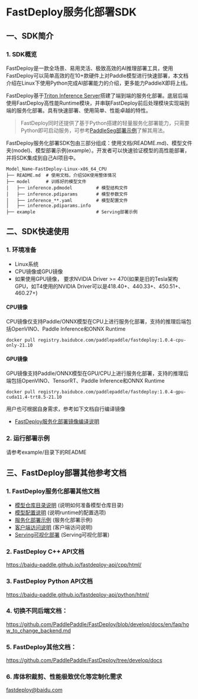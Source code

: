 # FastDeploy服务化部署SDK

## 一、SDK简介

### 1. SDK概览

FastDeploy是一款全场景、易用灵活、极致高效的AI推理部署工具，使用FastDeploy可以简单高效的在10+款硬件上对Paddle模型进行快速部署，本文档介绍在Linux下使用Python完成AI部署能力的介绍，更多能力PaddleX即将上线。

FastDeploy基于[Triton Inference Server](https://github.com/triton-inference-server/server)搭建了端到端的服务化部署。底层后端使用FastDeploy高性能Runtime模块，并串联FastDeploy前后处理模块实现端到端的服务化部署。具有快速部署、使用简单、性能卓越的特性。

> FastDeploy同时还提供了基于Python搭建的轻量服务化部署能力，只需要Python即可启动服务，可参考[PaddleSeg部署示例](https://github.com/PaddlePaddle/FastDeploy/tree/develop/examples/vision/segmentation/paddleseg/serving/simple_serving)了解其用法。


FastDeploy服务化部署SDK包由三部分组成：使用文档(README.md)、模型文件夹(model)、模型部署示例(example）。开发者可以快速验证模型的高性能部署，并将SDK集成到自己AI项目中。

```
Model_Name-FastDeploy-Linux-x86_64_CPU
├── README.md  # 使用文档，介绍SDK使用整体情况
├── model      # 训练好的模型文件
│   ├── inference.pdmodel         # 模型结构文件
│   ├── inference.pdiparams       # 模型参数文件
│   ├── inference_**.yaml         # 模型配置文件
│   ├── inference.pdiparams.info  
├── example                       # Serving部署示例
```

## 二、SDK快速使用

### 1. 环境准备

- Linux系统
- CPU镜像或GPU镜像
- 如果使用GPU镜像， 要求NVIDIA Driver >= 470(如果是旧的Tesla架构GPU，如T4使用的NVIDIA Driver可以是418.40+、440.33+、450.51+、460.27+)

#### CPU镜像
CPU镜像仅支持Paddle/ONNX模型在CPU上进行服务化部署，支持的推理后端包括OpenVINO、Paddle Inference和ONNX Runtime
``` shell
docker pull registry.baidubce.com/paddlepaddle/fastdeploy:1.0.4-cpu-only-21.10
```

#### GPU镜像
GPU镜像支持Paddle/ONNX模型在GPU/CPU上进行服务化部署，支持的推理后端包括OpenVINO、TensorRT、Paddle Inference和ONNX Runtime
```
docker pull registry.baidubce.com/paddlepaddle/fastdeploy:1.0.4-gpu-cuda11.4-trt8.5-21.10
```

用户也可根据自身需求，参考如下文档自行编译镜像
- [FastDeploy服务化部署镜像编译说明](https://github.com/PaddlePaddle/FastDeploy/blob/develop/serving/docs/zh_CN/compile.md)

### 2. 运行部署示例

请参考example/目录下的README


## 三、FastDeploy部署其他参考文档

### 1. FastDeploy服务化部署其他文档

- [模型仓库目录说明](https://github.com/PaddlePaddle/FastDeploy/blob/develop/serving/docs/zh_CN/model_repository.md) (说明如何准备模型仓库目录)
- [模型配置说明](https://github.com/PaddlePaddle/FastDeploy/blob/develop/serving/docs/zh_CN/model_configuration.md)  (说明runtime的配置选项)
- [服务化部署示例](https://github.com/PaddlePaddle/FastDeploy/blob/develop/serving/docs/zh_CN/demo.md) (服务化部署示例)
- [客户端访问说明](https://github.com/PaddlePaddle/FastDeploy/blob/develop/serving/docs/zh_CN/client.md) (客户端访问说明)
- [Serving可视化部署](https://github.com/PaddlePaddle/FastDeploy/blob/develop/serving/docs/zh_CN/vdl_management.md) (Serving可视化部署)

### 2. FastDeploy C++ API文档
https://baidu-paddle.github.io/fastdeploy-api/cpp/html/

### 3. FastDeploy Python API文档
https://baidu-paddle.github.io/fastdeploy-api/python/html/

### 4. 切换不同后端文档：
https://github.com/PaddlePaddle/FastDeploy/blob/develop/docs/en/faq/how_to_change_backend.md

### 5. FastDeploy其他文档：
https://github.com/PaddlePaddle/FastDeploy/tree/develop/docs

### 6. 库体积裁剪、性能极致优化等定制化需求
fastdeploy@baidu.com
